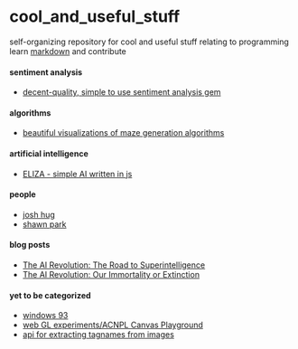 # cool_and_useful_stuff
self-organizing repository for cool and useful stuff relating to programming
learn [markdown](https://help.github.com/articles/markdown-basics/) and contribute

#### sentiment analysis
- [decent-quality, simple to use sentiment analysis gem](https://github.com/7compass/sentimental)

#### algorithms
- [beautiful visualizations of maze generation algorithms](http://www.jamisbuck.org/presentations/rubyconf2011/index.html#)

#### artificial intelligence
- [ELIZA - simple AI written in js](http://www.masswerk.at/elizabot/)

#### people
- [josh hug](http://joshh.ug/)
- [shawn park](http://www.designbyroka.com/)


#### blog posts
- [The AI Revolution: The Road to Superintelligence](http://waitbutwhy.com/2015/01/artificial-intelligence-revolution-1.html)
- [The AI Revolution: Our Immortality or Extinction](http://waitbutwhy.com/2015/01/artificial-intelligence-revolution-2.html)

#### yet to be categorized
- [windows 93](http://www.windows93.net/)
- [web GL experiments/ACNPL Canvas Playground](http://www.acnplwgl.com/)
- [api for extracting tagnames from images](http://clarifai.com/#demo)

